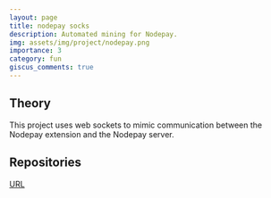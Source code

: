 ```yaml
---
layout: page
title: nodepay socks
description: Automated mining for Nodepay.
img: assets/img/project/nodepay.png
importance: 3
category: fun
giscus_comments: true
---
```


## Theory

This project uses web sockets to mimic communication between the Nodepay extension and the Nodepay server.

## Repositories

<a href="https://github.com/aston668334/nodepay-socks-python">URL</a>
